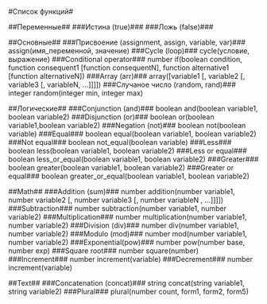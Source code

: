 #Список функций#

##Переменные##
###Истина (true)###
###Ложь (false)###

##Основные##
###Присвоение (assignment, assign, variable, var)###
assign(имя_переменной, значение)
###Cycle (loop)###
cycle(условие, выражение)
###Conditional operator###
number if(boolean condition, function consequent1 [function consequentN], function alternative1 [function alternativeN])
###Array (arr)###
array([variable1 [, variable2 [, variable3 [, variableN, ...]]]])
###Случаное число (random, rand)###
integer random(integer min, integer max)

##Логические##
###Conjunction (and)###
boolean and(boolean variable1, boolean variable2)
###Disjunction (or)###
boolean or(boolean variable1,boolean variable2)
###Negation (not)###
boolean not(boolean variable)
###Equal###
boolean equal(boolean variable1, boolean variable2)
###Not equal###
boolean not_equal(boolean variable)
###Less###
boolean less(boolean variable1, boolean variable2)
###Less or equal###
boolean less_or_equal(boolean variable1, boolean variable2)
###Greater###
boolean greater(boolean variable1, boolean variable2)
###Greater or equal###
boolean greater_or_equal(boolean variable1, boolean variable2)

##Math##
###Addition (sum)###
number addition(number variable1, number variable2 [, number variable3 [, number variableN , ...]]]])
###Subtraction###
number subtraction(number variable1, number variable2)
###Multiplication###
number multiplication(number variable1, number variable2)
###Division (div)###
number div(number variable1, number variable2)
###Modulo (mod)###
number mod(number variable1, number variable2)
###Exponential(pow)###
number pow(number base, number exp)
###Square root###
number square(number)
###Increment###
number increment(variable)
###Decrement###
number increment(variable)

##Text##
###Concatenation (concat)###
string concat(string variable1, string variable2)
###Plural###
plural(number count, form1, form2, form5)